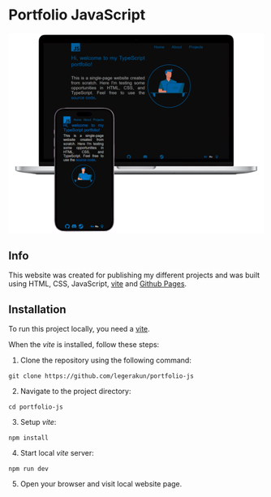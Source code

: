 # Portfolio JavaScript

![landing](https://raw.githubusercontent.com/legerakun/portfolio-js/main/assets/readme.png)

## Info

This website was created for publishing my different projects and was built using HTML, CSS, JavaScript, [vite](https://vitejs.dev/) and [Github Pages](https://pages.github.com/).

## Installation

To run this project locally, you need a [vite](https://vitejs.dev/).

When the *vite* is installed, follow these steps:

1. Clone the repository using the following command:
   
```
git clone https://github.com/legerakun/portfolio-js
```

2. Navigate to the project directory:

```
cd portfolio-js
```

3. Setup *vite*:

```
npm install
```

4. Start local *vite* server:

```
npm run dev
```

5. Open your browser and visit local website page.

